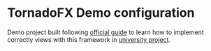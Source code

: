 # TornadoFX Demo configuration #

Demo project built following [official guide](https://edvin.gitbooks.io/tornadofx-guide/) to learn how to implement correctly views with this framework in [university project](https://gitlab.com/abra-team/sim-scala-bim/).
